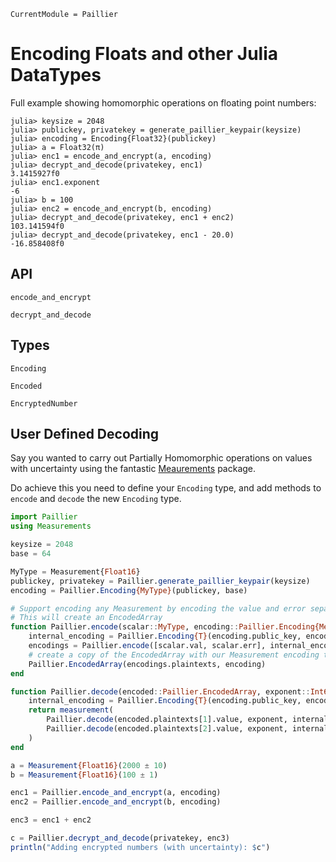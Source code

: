 ```@meta
CurrentModule = Paillier
```

# Encoding Floats and other Julia DataTypes

Full example showing homomorphic operations on floating point numbers:

```jldoctest
julia> keysize = 2048
julia> publickey, privatekey = generate_paillier_keypair(keysize)
julia> encoding = Encoding{Float32}(publickey)
julia> a = Float32(π)
julia> enc1 = encode_and_encrypt(a, encoding)
julia> decrypt_and_decode(privatekey, enc1)
3.1415927f0
julia> enc1.exponent
-6
julia> b = 100
julia> enc2 = encode_and_encrypt(b, encoding)
julia> decrypt_and_decode(privatekey, enc1 + enc2)
103.141594f0
julia> decrypt_and_decode(privatekey, enc1 - 20.0)
-16.858408f0

```


## API


```@docs
encode_and_encrypt

decrypt_and_decode
```

## Types

```@docs
Encoding

Encoded

EncryptedNumber
```

## User Defined Decoding

Say you wanted to carry out Partially Homomorphic operations on values with uncertainty using
the fantastic [Meaurements](https://github.com/JuliaPhysics/Measurements.jl) package.

Do achieve this you need to define your `Encoding` type, and add methods to
`encode` and `decode` the new `Encoding` type.

```julia
import Paillier
using Measurements

keysize = 2048
base = 64

MyType = Measurement{Float16}
publickey, privatekey = Paillier.generate_paillier_keypair(keysize)
encoding = Paillier.Encoding{MyType}(publickey, base)

# Support encoding any Measurement by encoding the value and error separately
# This will create an EncodedArray
function Paillier.encode(scalar::MyType, encoding::Paillier.Encoding{Measurement{T}}) where T
    internal_encoding = Paillier.Encoding{T}(encoding.public_key, encoding.base)
    encodings = Paillier.encode([scalar.val, scalar.err], internal_encoding)
    # create a copy of the EncodedArray with our Measurement encoding type
    Paillier.EncodedArray(encodings.plaintexts, encoding)
end

function Paillier.decode(encoded::Paillier.EncodedArray, exponent::Int64, encoding::Paillier.Encoding{Measurement{T}}) where T
    internal_encoding = Paillier.Encoding{T}(encoding.public_key, encoding.base)
    return measurement(
        Paillier.decode(encoded.plaintexts[1].value, exponent, internal_encoding),
        Paillier.decode(encoded.plaintexts[2].value, exponent, internal_encoding)
    )
end

a = Measurement{Float16}(2000 ± 10)
b = Measurement{Float16}(100 ± 1)

enc1 = Paillier.encode_and_encrypt(a, encoding)
enc2 = Paillier.encode_and_encrypt(b, encoding)

enc3 = enc1 + enc2

c = Paillier.decrypt_and_decode(privatekey, enc3)
println("Adding encrypted numbers (with uncertainty): $c")
```

